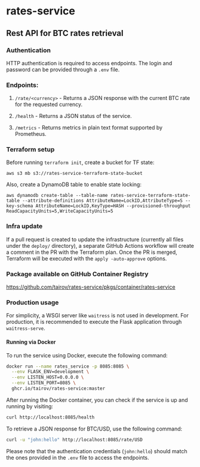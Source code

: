 # rates-service

## Rest API for BTC rates retrieval

### Authentication

HTTP authentication is required to access endpoints. The login and password can be provided through a `.env` file.

### Endpoints:

1. `/rate/<currency>` - Returns a JSON response with the current BTC rate for the requested currency.

2. `/health` - Returns a JSON status of the service.

3. `/metrics` - Returns metrics in plain text format supported by Prometheus.

### Terraform setup

Before running `terraform init`, create a bucket for TF state:

```
aws s3 mb s3://rates-service-terraform-state-bucket
```

Also, create a DynamoDB table to enable state locking:

```
aws dynamodb create-table --table-name rates-service-terraform-state-table --attribute-definitions AttributeName=LockID,AttributeType=S --key-schema AttributeName=LockID,KeyType=HASH --provisioned-throughput ReadCapacityUnits=5,WriteCapacityUnits=5
```

### Infra update

If a pull request is created to update the infrastructure (currently all files under the `deploy/` directory), a separate GitHub Actions workflow will create a comment in the PR with the Terraform plan. Once the PR is merged, Terraform will be executed with the `apply -auto-approve` options.

### Package available on GitHub Container Registry

https://github.com/tairov/rates-service/pkgs/container/rates-service

### Production usage

For simplicity, a WSGI server like `waitress` is not used in development. For production, it is recommended to execute the Flask application through `waitress-serve`.

#### Running via Docker

To run the service using Docker, execute the following command:

```bash
docker run --name rates_service -p 8085:8085 \
  --env FLASK_ENV=development \
  --env LISTEN_HOST=0.0.0.0 \
  --env LISTEN_PORT=8085 \
  ghcr.io/tairov/rates-service:master
```

After running the Docker container, you can check if the service is up and running by visiting:

```bash
curl http://localhost:8085/health
```

To retrieve a JSON response for BTC/USD, use the following command:

```bash
curl -u "john:hello" http://localhost:8085/rate/USD
```

Please note that the authentication credentials (`john:hello`) should match the ones provided in the `.env` file to access the endpoints.